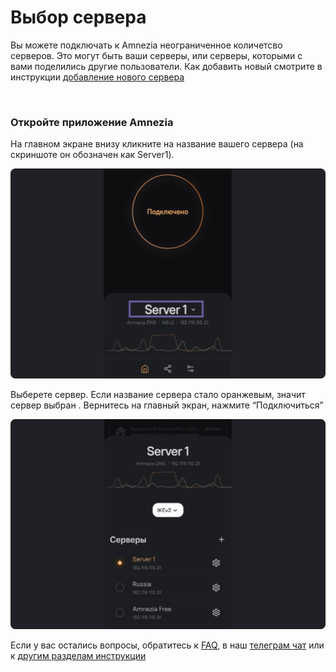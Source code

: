 # Выбор сервера

Вы можете подключать к Amnezia неограниченное количетсво серверов. Это могут быть ваши серверы, или серверы, которыми с вами поделились другие пользователи. Как добавить новый смотрите в инструкции [добавление нового сервера]

&nbsp;

### Откройте приложение Amnezia

 На главном экране  внизу  кликните на название вашего сервера  (на скриншоте он обозначен как Server1).

![instruction 1](https://raw.githubusercontent.com/amnezia-vpn/amnezia.org-content/master/docs/ru/instructions/13_select-server/img/ss_ru_1.png)

Выберете сервер. Если название сервера стало оранжевым, значит сервер выбран . 
Вернитесь  на главный экран, нажмите “Подключиться”

![instruction 1](https://raw.githubusercontent.com/amnezia-vpn/amnezia.org-content/master/docs/ru/instructions/13_select-server/img/ss_ru_2.png)


Если у вас остались вопросы, обратитесь к [FAQ], в наш [телеграм чат] или к [другим разделам инструкции]

[amnezia-site-ext-link]: https://amnezia-web-nx1r.vercel.app
[about-int-link]: /about
[FAQ]: ../faq 
[телеграм чат]: https://t.me/amnezia_vpn 
[другим разделам инструкции]: ../instructions
[добавление нового сервера]: ../instructions/15_server-adding 


























